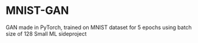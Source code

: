 # MNIST-GAN
GAN made in PyTorch, trained on MNIST dataset for 5 epochs using batch size of 128
Small ML sideproject
